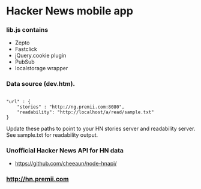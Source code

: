 Hacker News mobile app
==

### lib.js contains

* Zepto
* Fastclick
* jQuery.cookie plugin
* PubSub
* localstorage wrapper

### Data source (dev.htm).

<code>
"url" : {
    "stories" : "http://ng.premii.com:8080",
    "readability": "http://localhost/a/read/sample.txt"
}
</code>


Update these paths to point to your HN stories server and readability server. See sample.txt for readability output.

### Unofficial Hacker News API for HN data
- https://github.com/cheeaun/node-hnapi/



### http://hn.premii.com
